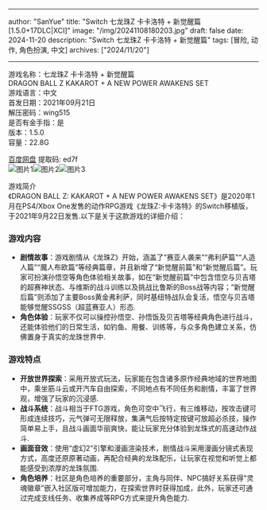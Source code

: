 
---
author: "SanYue"
title: "Switch 七龙珠Z 卡卡洛特 + 新觉醒篇[1.5.0+17DLC|XCI]"
image: "/img/20241108180203.jpg"
draft: false
date: 2024-11-20
description: "Switch 七龙珠Z 卡卡洛特 + 新觉醒篇"
tags: [冒险, 动作, 角色扮演, 中文]
archives: ["2024/11/20"]

---

游戏名称：七龙珠Z 卡卡洛特 + 新觉醒篇   
DRAGON BALL Z  KAKAROT + A NEW POWER AWAKENS SET    
游戏语言：中文  
首发日期：2021年09月21日  
解压密码：wing515  
是否有金手指：是  
版本：1.5.0   
容量：22.8G

[百度网盘](https//pan.baidu.com/s/1KcadquzgPIKnJuNORJEKMQ) 提取码: ed7f  
![图片1](/img/93cc733.jpg)![图片2](/img/a0089.jpg)![图片3](/img/127d0.jpg)  

游戏简介  
《DRAGON BALL Z: KAKAROT + A NEW POWER AWAKENS SET》是2020年1月在PS4/Xbox One发售的动作RPG游戏《龙珠Z:卡卡洛特》的Switch移植版，于2021年9月22日发售.以下是关于这款游戏的详细介绍：

### 游戏内容
- **剧情故事**：游戏剧情从《龙珠Z》开始，涵盖了“赛亚人袭来”“弗利萨篇”“人造人篇”“魔人布欧篇”等经典篇章，并且新增了“新觉醒前篇”和“新觉醒后篇”。玩家可扮演孙悟空等角色体验相关故事，如在“新觉醒前篇”中包含悟空与贝吉塔的超赛神状态、与维斯的战斗训练以及挑战比鲁斯的Boss战等内容；“新觉醒后篇”则添加了主要Boss黄金弗利萨，同时基纽特战队会复活，悟空与贝吉塔能够觉醒SSGSS（超蓝赛亚人）形态.
- **角色体验**：玩家不仅可以操控孙悟空、孙悟饭及贝吉塔等经典角色进行战斗，还能体验他们的日常生活，如钓鱼、用餐、训练等，与众多角色建立关系，仿佛置身于真实的龙珠世界中.

### 游戏特点
- **开放世界探索**：采用开放式玩法，玩家能在包含诸多原作经典地域的世界地图中，乘坐筋斗云或开汽车自由探索，不同地点有不同任务和剧情，丰富了世界观，增强了玩家的沉浸感.
- **战斗系统**：战斗相当于FTG游戏，角色可空中飞行，有三维移动，按攻击键可形成连续技巧，元气弹可无限释放，集满气后按特定按键可放超必杀技，操作简单易上手，且战斗画面华丽爽快，能让玩家充分体验到龙珠式的高速动作战斗.
- **画面音效**：使用“虚幻2”引擎和漫画渲染技术，剧情战斗采用漫画分镜式表现方式，高度还原原著动画，再配合经典的龙珠配乐，让玩家在视觉和听觉上都能感受到浓厚的龙珠氛围.
- **角色培养**：社区是角色培养的重要部分，主角与同伴、NPC搞好关系获得“灵魂徽章”嵌入社区版可增加能力，在探索世界时获得加成，此外，玩家还可通过完成支线任务、收集养成等RPG方式来提升角色能力.
 
